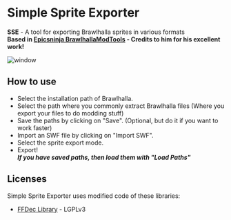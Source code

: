 # Simple Sprite Exporter

**SSE** - A tool for exporting Brawlhalla sprites in various formats  
**Based in [Epicsninja BrawlhallaModTools](https://github.com/Epicsninja/BrawlhallaModTools) - Credits to him for his excellent work!** 

![window](https://github.com/LordShadow505/SimpleSpriteExporter-Brawlhalla/blob/main/Wiki/Example.png)

## How to use

* Select the installation path of Brawlhalla.
* Select the path where you commonly extract Brawlhalla files (Where you export your files to do modding stuff)
* Save the paths by clicking on "Save". (Optional, but do it if you want to work faster)
* Import an SWF file by clicking on "Import SWF". 
* Select the sprite export mode.
* Export!  
  ***If you have saved paths, then load them with "Load Paths"***

## Licenses

Simple Sprite Exporter uses modified code of these libraries:

* [FFDec Library](https://github.com/jindrapetrik/jpexs-decompiler) - LGPLv3
